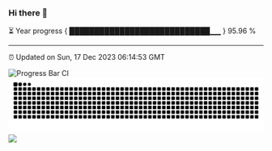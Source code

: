 ### Hi there 👋

⏳ Year progress { ████████████████████████████▁▁ } 95.96 %

---

⏰ Updated on Sun, 17 Dec 2023 06:14:53 GMT

![Progress Bar CI](https://github.com/liununu/liununu/workflows/Progress%20Bar%20CI/badge.svg)![](https://raw.githubusercontent.com/L1cardo/L1cardo/main/assets/github-contribution-grid-snake.svg)![](https://raw.githubusercontent.com/seesaws/seesaws/main/assets/github-contribution-grid-snake.svg)
